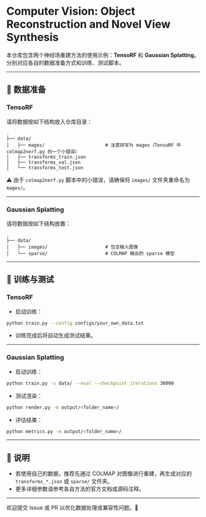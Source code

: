 # Computer Vision: Object Reconstruction and Novel View Synthesis

本仓库包含两个神经场重建方法的使用示例：**TensoRF** 和 **Gaussian Splatting**。分别对应各自的数据准备方式和训练、测试脚本。

---

## 📁 数据准备

### TensoRF

请将数据按如下结构放入仓库目录：

```
.
├── data/
│   ├── mages/                      # 注意拼写为 mages（TensoRF 中 colmap2nerf.py 的一个小错误）
│   ├── transforms_train.json
│   ├── transforms_val.json
│   └── transforms_test.json
```

⚠️ 由于 `colmap2nerf.py` 脚本中的小错误，请确保将 `images/` 文件夹重命名为 `mages/`。

---

### Gaussian Splatting

请将数据按如下结构放置：

```
.
├── data/
│   ├── images/                     # 包含输入图像
│   └── sparse/                     # COLMAP 输出的 sparse 模型
```

---

## 🚀 训练与测试

### TensoRF

- 启动训练：

```bash
python train.py --config configs/your_own_data.txt
```

- 训练完成后将自动生成测试结果。

---

### Gaussian Splatting

- 启动训练：

```bash
python train.py -s data/ --eval --checkpoint_iterations 30000
```

- 测试渲染：

```bash
python render.py -m output/<folder_name>/
```

- 评估结果：

```bash
python metrics.py -m output/<folder_name>/
```

---

## 📌 说明

- 若使用自己的数据，推荐先通过 COLMAP 对图像进行重建，再生成对应的 `transforms_*.json` 或 `sparse/` 文件夹。
- 更多详细参数请参考各自方法的官方文档或源码注释。

---

欢迎提交 Issue 或 PR 以优化数据处理或兼容性问题。🎉
